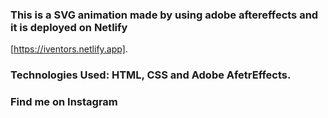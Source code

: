 ### This is a SVG animation made by using adobe aftereffects and it is deployed on Netlify 
[https://iventors.netlify.app].

### Technologies Used: HTML, CSS and Adobe AfetrEffects.

### Find me on Instagram